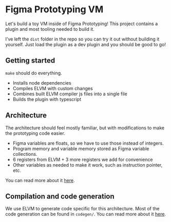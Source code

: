 # Figma Prototyping VM

Let's build a toy VM inside of Figma Prototyping! This project contains a
plugin and most tooling needed to build it.

I've left the `dist` folder in the repo so you can try it out without building
it yourself. Just load the plugin as a dev plugin and you should be good to go!

## Getting started

`make` should do everything.

- Installs node dependencies
- Compiles ELVM with custom changes
- Combines built ELVM compiler js files into a single file
- Builds the plugin with typescript

## Architecture

The architecture should feel mostly familiar, but with modifications to make the
prototyping code easier.

- Figma variables are floats, so we have to use those instead of integers.
- Program memory and variable memory stored as Figma variable collections.
- 6 registers from ELVM + 3 more registers we add for convenience
- Other variables as needed to make it work, such as instruction pointer, etc.

You can read more about it
[here](docs/ARCHITECTURE.md).

## Compilation and code generation

We use ELVM to generate code specific for this architecture. Most of the code
generation can be found in `codegen/`. You can read more about it [here](docs/CODEGEN.md).
